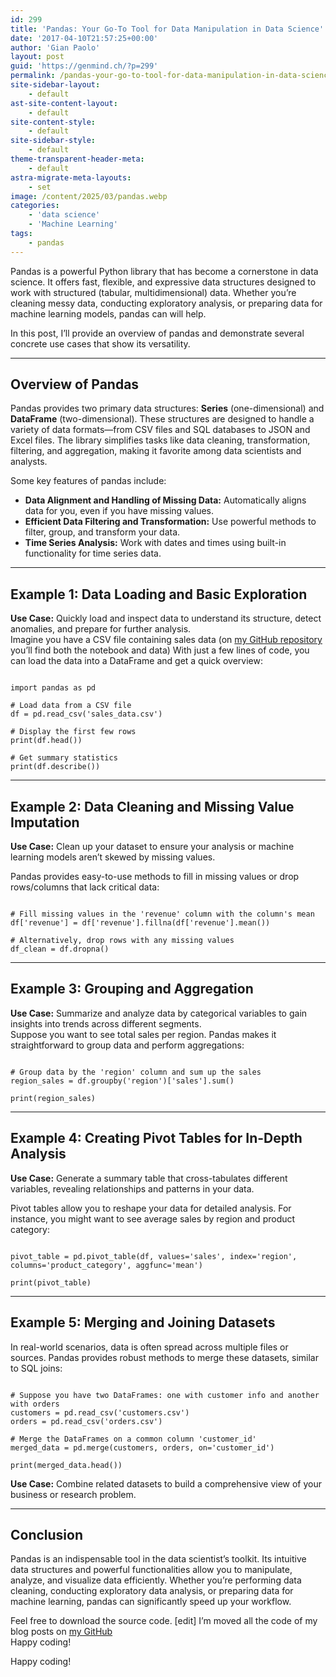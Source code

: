 ```yaml
---
id: 299
title: 'Pandas: Your Go-To Tool for Data Manipulation in Data Science'
date: '2017-04-10T21:57:25+00:00'
author: 'Gian Paolo'
layout: post
guid: 'https://genmind.ch/?p=299'
permalink: /pandas-your-go-to-tool-for-data-manipulation-in-data-science/
site-sidebar-layout:
    - default
ast-site-content-layout:
    - default
site-content-style:
    - default
site-sidebar-style:
    - default
theme-transparent-header-meta:
    - default
astra-migrate-meta-layouts:
    - set
image: /content/2025/03/pandas.webp
categories:
    - 'data science'
    - 'Machine Learning'
tags:
    - pandas
---
```


Pandas is a powerful Python library that has become a cornerstone in data science. It offers fast, flexible, and expressive data structures designed to work with structured (tabular, multidimensional) data. Whether you’re cleaning messy data, conducting exploratory analysis, or preparing data for machine learning models, pandas can will help.

In this post, I’ll provide an overview of pandas and demonstrate several concrete use cases that show its versatility.

---

## Overview of Pandas

Pandas provides two primary data structures: **Series** (one-dimensional) and **DataFrame** (two-dimensional). These structures are designed to handle a variety of data formats—from CSV files and SQL databases to JSON and Excel files. The library simplifies tasks like data cleaning, transformation, filtering, and aggregation, making it favorite among data scientists and analysts.

Some key features of pandas include:

- **Data Alignment and Handling of Missing Data:** Automatically aligns data for you, even if you have missing values.
- **Efficient Data Filtering and Transformation:** Use powerful methods to filter, group, and transform your data.
- **Time Series Analysis:** Work with dates and times using built-in functionality for time series data.

---

## Example 1: Data Loading and Basic Exploration

**Use Case:** Quickly load and inspect data to understand its structure, detect anomalies, and prepare for further analysis.  
Imagine you have a CSV file containing sales data (on [my GitHub repository](https://github.com/gsantopaolo/ML) you’ll find both the notebook and data) With just a few lines of code, you can load the data into a DataFrame and get a quick overview:

```

import pandas as pd

# Load data from a CSV file
df = pd.read_csv('sales_data.csv')

# Display the first few rows
print(df.head())

# Get summary statistics
print(df.describe())

```

---

## Example 2: Data Cleaning and Missing Value Imputation

**Use Case:** Clean up your dataset to ensure your analysis or machine learning models aren’t skewed by missing values.

Pandas provides easy-to-use methods to fill in missing values or drop rows/columns that lack critical data:

```

# Fill missing values in the 'revenue' column with the column's mean
df['revenue'] = df['revenue'].fillna(df['revenue'].mean())

# Alternatively, drop rows with any missing values
df_clean = df.dropna()
```

---

## Example 3: Grouping and Aggregation

**Use Case:** Summarize and analyze data by categorical variables to gain insights into trends across different segments.  
Suppose you want to see total sales per region. Pandas makes it straightforward to group data and perform aggregations:

```

# Group data by the 'region' column and sum up the sales
region_sales = df.groupby('region')['sales'].sum()

print(region_sales)
```

---

## Example 4: Creating Pivot Tables for In-Depth Analysis

**Use Case:** Generate a summary table that cross-tabulates different variables, revealing relationships and patterns in your data.

Pivot tables allow you to reshape your data for detailed analysis. For instance, you might want to see average sales by region and product category:

```

pivot_table = pd.pivot_table(df, values='sales', index='region', columns='product_category', aggfunc='mean')

print(pivot_table)
```

---

## Example 5: Merging and Joining Datasets

In real-world scenarios, data is often spread across multiple files or sources. Pandas provides robust methods to merge these datasets, similar to SQL joins:

```

# Suppose you have two DataFrames: one with customer info and another with orders
customers = pd.read_csv('customers.csv')
orders = pd.read_csv('orders.csv')

# Merge the DataFrames on a common column 'customer_id'
merged_data = pd.merge(customers, orders, on='customer_id')

print(merged_data.head())

```

**Use Case:** Combine related datasets to build a comprehensive view of your business or research problem.

---

## Conclusion

Pandas is an indispensable tool in the data scientist’s toolkit. Its intuitive data structures and powerful functionalities allow you to manipulate, analyze, and visualize data efficiently. Whether you’re performing data cleaning, conducting exploratory data analysis, or preparing data for machine learning, pandas can significantly speed up your workflow.

Feel free to download the source code. \[edit\] I’m moved all the code of my blog posts on [my GitHub](https://github.com/gsantopaolo/ML)  
Happy coding!

Happy coding!

